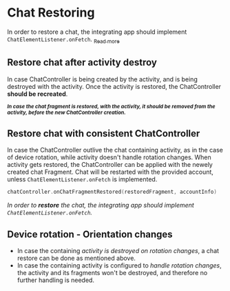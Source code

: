 # Chat Restoring
In order to restore a chat, the integrating app should implement `ChatElementListener.onFetch`.
[<sub>Read more</sub>](./HistorySupportAndroid)
## Restore chat after activity destroy
  In case ChatController is being created by the activity, and is being destroyed with the activity. Once the activity is restored, the ChatController **should be recreated**.  
   
  **_<sub> In case the chat fragment is restored, with the activity, it should be removed from the activity, before the new ChatController creation.</sub>_**

## Restore chat with consistent ChatController
  In case the ChatController outlive the chat containing activity, as in the case of device rotation, while activity doesn't handle rotation changes. When activity gets restored, the ChatController can be applied with the newely created chat Fragment. Chat will be restarted with the provided account, unless `ChatElementListener.onFetch` is implemented.
  ```kotlin
  chatController.onChatFragmentRestored(restoredFragment, accountInfo)
  ```
   
  _In order to **restore** the chat, the integrating app should implement `ChatElementListener.onFetch`._

## Device rotation - Orientation changes
- In case the containing _activity is destroyed on rotation changes_, a chat restore can be done as mentioned above.
- In case the containing activity is configured to _handle rotation changes_, the activity and its fragments won't be destroyed, and therefore no further handling is needed.
